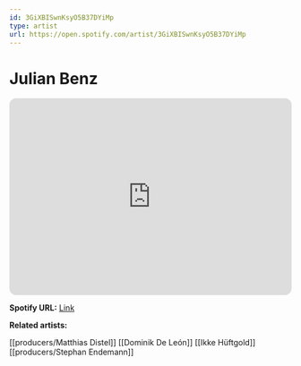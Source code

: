 ```yaml
---
id: 3GiXBISwnKsyO5B37DYiMp
type: artist
url: https://open.spotify.com/artist/3GiXBISwnKsyO5B37DYiMp
---
```

# Julian Benz

<iframe style="border-radius:12px" src="https://open.spotify.com/embed/artist/3GiXBISwnKsyO5B37DYiMp" width="100%" height="352" frameBorder="0" allowfullscreen="" allow="autoplay; clipboard-write; encrypted-media; fullscreen; picture-in-picture" loading="lazy"></iframe>

**Spotify URL:** [Link](https://open.spotify.com/artist/3GiXBISwnKsyO5B37DYiMp)

**Related artists:**

[[producers/Matthias Distel]]
[[Dominik De León]]
[[Ikke Hüftgold]]
[[producers/Stephan Endemann]]
